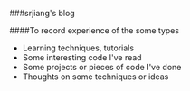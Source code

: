 ###srjiang's blog

####To record experience of the some types

* Learning techniques, tutorials
* Some interesting code I've read
* Some projects or pieces of code I've done
* Thoughts on some techniques or ideas
